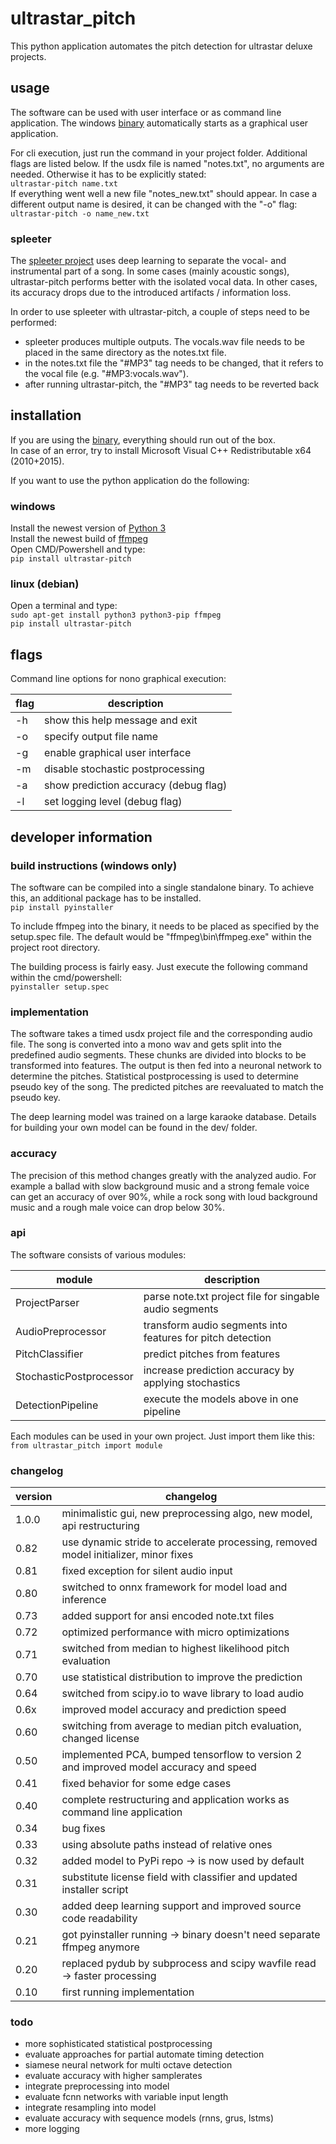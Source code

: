 # ultrastar_pitch
This python application automates the pitch detection for ultrastar deluxe projects.  
  
## usage
The software can be used with user interface or as command line application. The windows [binary](https://my.pcloud.com/publink/show?code=kZt3wA7ZnxhL5olW9IkS2FX7DchyBp5k4J37) automatically starts as a graphical user application.

For cli execution, just run the command in your project folder. Additional flags are listed below. If the usdx file is named "notes.txt", no arguments are needed. Otherwise it has to be explicitly stated:  
`ultrastar-pitch name.txt`  
If everything went well a new file "notes_new.txt" should appear. In case a different output name is desired, it can be changed with the "-o" flag:  
`ultrastar-pitch -o name_new.txt`  

### spleeter
The [spleeter project](https://github.com/deezer/spleeter) uses deep learning to separate the vocal- and instrumental part of a song. In some cases (mainly acoustic songs), ultrastar-pitch performs better with the isolated vocal data. In other cases, its accuracy drops due to the introduced artifacts / information loss.  
  
In order to use spleeter with ultrastar-pitch, a couple of steps need to be performed:  
  
* spleeter produces multiple outputs. The vocals.wav file needs to be placed in the same directory as the notes.txt file.  
* in the notes.txt file the "#MP3" tag needs to be changed, that it refers to the vocal file (e.g. "#MP3:vocals.wav").  
* after running ultrastar-pitch, the "#MP3" tag needs to be reverted back  
  
## installation
If you are using the [binary](https://my.pcloud.com/publink/show?code=kZt3wA7ZnxhL5olW9IkS2FX7DchyBp5k4J37), everything should run out of the box.  
In case of an error, try to install Microsoft Visual C++ Redistributable x64 (2010+2015).  
  
If you want to use the python application do the following:  
### windows
Install the newest version of [Python 3](https://www.python.org/downloads/windows/)  
Install the newest build of [ffmpeg](https://de.wikihow.com/FFmpeg-unter-Windows-installieren)  
Open CMD/Powershell and type:  
`pip install ultrastar-pitch`  
### linux (debian)
Open a terminal and type:  
`sudo apt-get install python3 python3-pip ffmpeg`  
`pip install ultrastar-pitch`  
  
## flags
Command line options for nono graphical execution:  
  
| flag | description                           |
|------|---------------------------------------|
| -h   | show this help message and exit       |
| -o   | specify output file name              |
| -g   | enable graphical user interface       |
| -m   | disable stochastic postprocessing     |
| -a   | show prediction accuracy (debug flag) |
| -l   | set logging level (debug flag)        |
  
## developer information
### build instructions (windows only)
The software can be compiled into a single standalone binary. To achieve this, an additional package has to be installed.  
`pip install pyinstaller`  
  
To include ffmpeg into the binary, it needs to be placed as specified by the setup.spec file. The default would be "ffmpeg\bin\ffmpeg.exe" within the project root directory.  
  
The building process is fairly easy. Just execute the following command within the cmd/powershell:  
`pyinstaller setup.spec`  
### implementation
The software takes a timed usdx project file and the corresponding audio file. The song is converted into a mono wav and gets split into the predefined audio segments. These chunks are divided into blocks to be transformed into features. The output is then fed into a neuronal network to determine the pitches. Statistical postprocessing is used to determine pseudo key of the song. The predicted pitches are reevaluated to match the pseudo key.
  
The deep learning model was trained on a large karaoke database. Details for building your own model can be found in the dev/ folder.
  
### accuracy
The precision of this method changes greatly with the analyzed audio. For example a ballad with slow background music and a strong female voice can get an accuracy of over 90%, while a rock song with loud background music and a rough male voice can drop below 30%.  

### api
The software consists of various modules:  
  
| module                  | description                                                |
|-------------------------|------------------------------------------------------------|
| ProjectParser           | parse note.txt project file for singable audio segments    |
| AudioPreprocessor       | transform audio segments into features for pitch detection |
| PitchClassifier         | predict pitches from features                              |
| StochasticPostprocessor | increase prediction accuracy by applying stochastics       |
| DetectionPipeline       | execute the models above in one pipeline                   |
  
Each modules can be used in your own project. Just import them like this:  
`from ultrastar_pitch import module`  
  
### changelog
| version | changelog                                                                             |
|---------|---------------------------------------------------------------------------------------|
| 1.0.0   | minimalistic gui, new preprocessing algo, new model, api restructuring                |
| 0.82    | use dynamic stride to accelerate processing, removed model initializer, minor fixes   |
| 0.81    | fixed exception for silent audio input                                                |
| 0.80    | switched to onnx framework for model load and inference                               |
| 0.73    | added support for ansi encoded note.txt files                                         |
| 0.72    | optimized performance with micro optimizations                                        |
| 0.71    | switched from median to highest likelihood pitch evaluation                           |
| 0.70    | use statistical distribution to improve the prediction                                |
| 0.64    | switched from scipy.io to wave library to load audio                                  |
| 0.6x    | improved model accuracy and prediction speed                                          |
| 0.60    | switching from average to median pitch evaluation, changed license                    |
| 0.50    | implemented PCA, bumped tensorflow to version 2 and improved model accuracy and speed |
| 0.41    | fixed behavior for some edge cases                                                    |
| 0.40    | complete restructuring and application works as command line application              |
| 0.34    | bug fixes                                                                             |
| 0.33    | using absolute paths instead of relative ones                                         |
| 0.32    | added model to PyPi repo -> is now used by default                                    |
| 0.31    | substitute license field with classifier and updated installer script                 |
| 0.30    | added deep learning support and improved source code readability                      |
| 0.21    | got pyinstaller running -> binary doesn't need separate ffmpeg anymore                |
| 0.20    | replaced pydub by subprocess and scipy wavfile read -> faster processing              |
| 0.10    | first running implementation                                                          |
  
### todo
* more sophisticated statistical postprocessing  
* evaluate approaches for partial automate timing detection  
* siamese neural network for multi octave detection  
* evaluate accuracy with higher samplerates  
* integrate preprocessing into model  
* evaluate fcnn networks with variable input length  
* integrate resampling into model  
* evaluate accuracy with sequence models (rnns, grus, lstms)  
* more logging  





